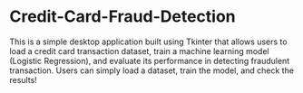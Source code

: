# Credit-Card-Fraud-Detection
This is a simple desktop application built using Tkinter that allows users to load a credit card transaction dataset, train a machine learning model (Logistic Regression), and evaluate its performance in detecting fraudulent transaction. Users can simply load a dataset, train the model, and check the results!
